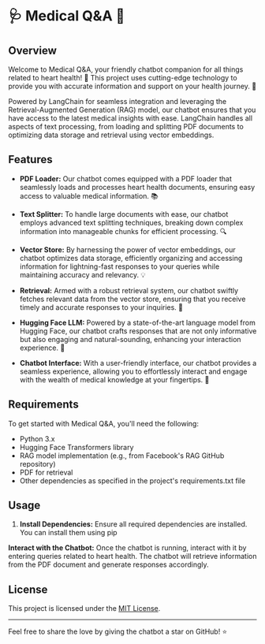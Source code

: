 # 🩺 Medical Q&A 🧠

## Overview

Welcome to Medical Q&A, your friendly chatbot companion for all things related to heart health! 🏥 This project uses cutting-edge technology to provide you with accurate information and support on your health journey. 💖 

Powered by LangChain for seamless integration and leveraging the Retrieval-Augmented Generation (RAG) model, our chatbot ensures that you have access to the latest medical insights with ease. LangChain handles all aspects of text processing, from loading and splitting PDF documents to optimizing data storage and retrieval using vector embeddings. 
## Features

- **PDF Loader:** Our chatbot comes equipped with a PDF loader that seamlessly loads and processes heart health documents, ensuring easy access to valuable medical information. 📚

- **Text Splitter:** To handle large documents with ease, our chatbot employs advanced text splitting techniques, breaking down complex information into manageable chunks for efficient processing. 🔍

- **Vector Store:** By harnessing the power of vector embeddings, our chatbot optimizes data storage, efficiently organizing and accessing information for lightning-fast responses to your queries while maintaining accuracy and relevancy. 💡

- **Retrieval:** Armed with a robust retrieval system, our chatbot swiftly fetches relevant data from the vector store, ensuring that you receive timely and accurate responses to your inquiries. 🎯

- **Hugging Face LLM:** Powered by a state-of-the-art language model from Hugging Face, our chatbot crafts responses that are not only informative but also engaging and natural-sounding, enhancing your interaction experience. 🤖

- **Chatbot Interface:** With a user-friendly interface, our chatbot provides a seamless experience, allowing you to effortlessly interact and engage with the wealth of medical knowledge at your fingertips. 💬

## Requirements

To get started with Medical Q&A, you'll need the following:

- Python 3.x
- Hugging Face Transformers library
- RAG model implementation (e.g., from Facebook's RAG GitHub repository)
- PDF for retrieval 
- Other dependencies as specified in the project's requirements.txt file

## Usage

1. **Install Dependencies:** Ensure all required dependencies are installed. You can install them using pip

 **Interact with the Chatbot:** Once the chatbot is running, interact with it by entering queries related to heart health. The chatbot will retrieve information from the PDF document and generate responses accordingly.



## License

This project is licensed under the [MIT License](LICENSE).

---

Feel free to share the love by giving the chatbot a star on GitHub! ⭐️ 


